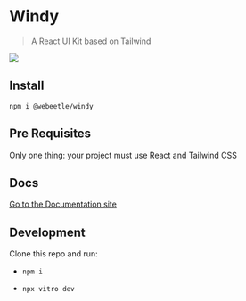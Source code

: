 # Windy

> A React UI Kit based on Tailwind

<img src="https://windy-docs.vercel.app/img/windy_banner_site.png" />

## Install

`npm i @webeetle/windy`

## Pre Requisites

Only one thing: your project must use React and Tailwind CSS

## Docs

<a href='https://windy-docs.vercel.app'>Go to the Documentation site</a>

## Development

Clone this repo and run:

- `npm i`

- `npx vitro dev`
